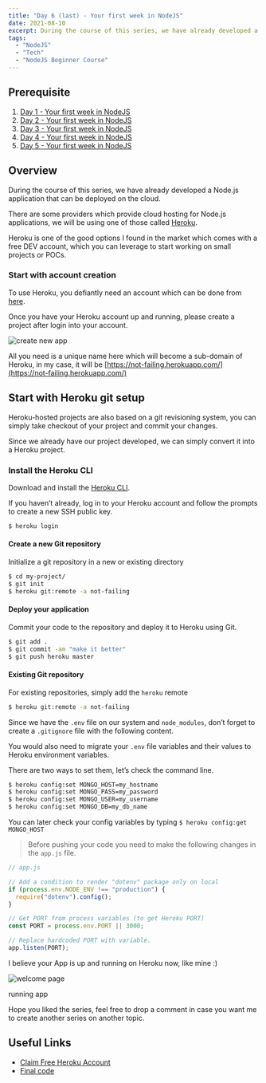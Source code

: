 ```yaml
---
title: "Day 6 (last) - Your first week in NodeJS"
date: 2021-08-10
excerpt: During the course of this series, we have already developed a Node.js application that can be deployed on the cloud.
tags:
  - "NodeJS"
  - "Tech"
  - "NodeJS Beginner Course"
---
```


## Prerequisite

1. [Day 1 - Your first week in NodeJS](/posts/day-1-your-first-week-in-nodejs/)
2. [Day 2 - Your first week in NodeJS](/posts/day-2-your-first-week-in-nodejs/)
3. [Day 3 - Your first week in NodeJS](/posts/day-3-your-first-week-in-nodejs/)
4. [Day 4 - Your first week in NodeJS](/posts/day-3-your-first-week-in-nodejs/)
5. [Day 5 - Your first week in NodeJS](/posts/day-5-your-first-week-in-nodejs/)

## Overview

During the course of this series, we have already developed a Node.js application that can be deployed on the cloud.

There are some providers which provide cloud hosting for Node.js applications, we will be using one of those called [Heroku](https://heroku.com/).

Heroku is one of the good options I found in the market which comes with a free DEV account, which you can leverage to start working on small projects or POCs.

### Start with account creation

To use Heroku, you defiantly need an account which can be done from [here](https://signup.heroku.com/login).

Once you have your Heroku account up and running, please create a project after login into your account.

![create new app](/assets/images/UXERpk00V-1024x586.png "create_new_project")

All you need is a unique name here which will become a sub-domain of Heroku, in my case, it will be [https://not-failing.herokuapp.com/](https://not-failing.herokuapp.com/)

## Start with Heroku git setup

Heroku-hosted projects are also based on a git revisioning system, you can simply take checkout of your project and commit your changes.

Since we already have our project developed, we can simply convert it into a Heroku project.

### Install the Heroku CLI

Download and install the [Heroku CLI](https://devcenter.heroku.com/articles/heroku-command-line).

If you haven’t already, log in to your Heroku account and follow the prompts to create a new SSH public key.

```bash
$ heroku login
```

#### Create a new Git repository

Initialize a git repository in a new or existing directory

```bash
$ cd my-project/
$ git init
$ heroku git:remote -a not-failing
```

#### Deploy your application

Commit your code to the repository and deploy it to Heroku using Git.

```bash
$ git add .
$ git commit -am "make it better"
$ git push heroku master
```

#### Existing Git repository

For existing repositories, simply add the `heroku` remote

```bash
$ heroku git:remote -a not-failing
```

Since we have the `.env` file on our system and `node_modules`, don’t forget to create a `.gitignore` file with the following content.

You would also need to migrate your `.env` file variables and their values to Heroku environment variables.

There are two ways to set them, let’s check the command line.

```bash
$ heroku config:set MONGO_HOST=my_hostname
$ heroku config:set MONGO_PASS=my_password
$ heroku config:set MONGO_USER=my_username
$ heroku config:set MONGO_DB=my_db_name
```

You can later check your config variables by typing `$ heroku config:get MONGO_HOST`

> Before pushing your code you need to make the following changes in the `app.js` file.

```js
// app.js

// Add a condition to render "dotenv" package only on local
if (process.env.NODE_ENV !== "production") {
  require("dotenv").config();
}

// Get PORT from process variables (to get Heroku PORT)
const PORT = process.env.PORT || 3000;

// Replace hardcoded PORT with variable.
app.listen(PORT);
```

I believe your App is up and running on Heroku now, like mine :)

![welcome page](/assets/images/zQscyTFF-1024x645.png "heroku_app")

running app

Hope you liked the series, feel free to drop a comment in case you want me to create another series on another topic.

## Useful Links

- [Claim Free Heroku Account](https://signup.heroku.com/login)
- [Final code](https://github.com/gsin11/NodeJS)
